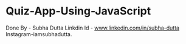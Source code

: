 # Quiz-App-Using-JavaScript
Done By - Subha Dutta 
Linkdin Id - www.linkedin.com/in/subha-dutta 
Instagram-iamsubhadutta.
